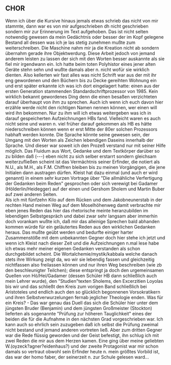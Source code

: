 ## CHOR
 Wenn ich über die Kursive hinaus jemals etwas schrieb das nicht von mir stammte, dann war es von mir aufgeschrieben dh nicht geschrieben sondern mir zur Erinnerung im Text aufgehoben. Das ist nicht selten notwendig gewesen da mein Gedächtnis oder besser der im Kopf gelegene Bestand all dessen was ich je las stetig zunehmen mußte zum weiterschreiben. Die Maschine nahm mir ja die Kreation nicht ab sondern übernahm gerade ihre Objektwerdung. Diese Arbeit jedoch von jemand anderem leisten zu lassen der sich mit den Worten besser auskannte als sie fiel mir irgendwann ein. Ich hatte beim toten Polyhistor eines jener alten Geräte stehn sehn und wußte damals aber n. nicht wofür sie wirklich dienten. Also kellerten wir fast alles was nicht Schrift war aus der mit ihr eng gewordenen und den Büchern bis zu Decke gereihten Wohnung ein und erst später erkannte ich was ich dort eingelagert hatte: einen aus der ersten Generation stammenden Standardschriftprozessor von 1985. Kein wirklich bekannt gewordenes Ding denn die einen besaßen verzichteten darauf überhaupt von ihm zu sprechen. Auch ich wenn ich euch davon hier erzähle werde nicht den richtigen Namen nennen können, wer einen will wird ihn bekommen. Nur zu ihm will ich etwas weitergeben was ich in darauf gespeicherten Aufzeichnungen HBs fand. Vielleicht waren es auch nicht seine und waren n. viel früher darauf gekommen als HB es hätte niederschreiben können wenn er erst Mitte der 80er solchen Prozessors habhaft werden konnte. Die Sprache könnte seine gewesen sein, der Umgang mit den Worten als Zeichen lebendigen Daseins innerhalb der Sprache. Und dieser war soweit ich den Prozeß verstand nur mit seiner Hilfe möglich. Das Fluidum aus Wort, Gedanke und dem Textkörper darüber so zu bilden daß (---) eben nicht zu sich selber erstarrt sondern gleichsam weiterzufließen scheint ist das Vermächtnis seiner Erfinder, die notiert als N.U., als M.H., als F.M. Chiffren bleiben bis zu meinen Vorgängigen, die jene Initialen dann austragen dürfen. Kleist hat dazu einmal (und auch er wird genannt) in einem sehr kurzen Vortrage über &quot;Die allmähliche Verfertigung der Gedanken beim Reden&quot; gesprochen oder sich verewigt bei Gadamer (Hölderlin/Heidegger) auf der einen und Gershom Sholem und Martin Buber auf zwei anderen Seiten.   
 Als ich mit fünfzehn Kilo auf dem Rücken und dem Jakobneunerstab in der rechten Hand meinen Weg auf dem Moselhöhenweg damit verbrachte mir eben jenes Reden das hier das rhetorische meinte heranzubilden im lebendigen Selbstgespräch und dabei zwar sehr langsam aber immerhin doch vorankam wußte ich, daß mir das alleinige Sprechen bald abhanden kommen würde für ein geläutertes Reden aus den wirklichen Gedanken heraus. Das mußte geübt werden und bedurfte einiger harter Zusammenstöße mit dem unbekannten Gegner doch hier stehe ich jetzt und wenn ich Kleist nach dieser Zeit und die Aufzeichnungen n.mal lese habe ich etwas mehr meiner eigenen Gedanken verstanden als schon durchgebildet scheint. Die Wortalchemie/mystik/kabbala welche danach stets ihre Wirkung zeigt da, wo wir sie lebendig fassen und gleichzeitig nichtfassen also freilassen können und nur ihren Weg beschreiben (wie zb den beschleunigter Teilchen); diese entspringt ja doch den urgemeinsamen Quellen von Hö/Hei/Gadamer (dessen Schüler HB dann schließlich auch mein Lehrer wurde), den &quot;Studien&quot;texten Sholems, den Excerzitien Loyolas bis wir und das schließt den Kreis zum vorigen Band schließlich bei Aristoteles und endlich auch den so glücklich begonnenen Vorsokratikern und ihren Selbstverwurzelungen fernab jeglicher Theologie enden. Was für ein Kreis? - Das war genau das Duell das sich die Schüler hier unter dem jüngsten Bruder (Benjamin) und dem jüngsten Großmeister (Stockton) lieferten als sogenannte &quot;Prüfung zur höheren Tauglichkeit&quot; eines der beiden die für die Aufnahme in den nächsten Grad vorgeschrieben war. Ich kann auch so ehrlich sein zuzugeben daß ich selbst die Prüfung zweimal nicht bestand und jemand anderen vortreten ließ. Aber zum dritten Gegner war die Rede flüssig geworden und der Geist befestigt, ihn schlug ich mit zwei Reden die mir aus dem Herzen kamen. Eine ging über meine geliebten W.(oyzeck?agner?eidenhaus?) und der zweite Protagonist war mir schon damals so vertraut obwohl sein Erfinder heute n. mein größtes Vorbild ist, das war der homo faber, der seinerzeit n. zur Schule gelesen ward...   
